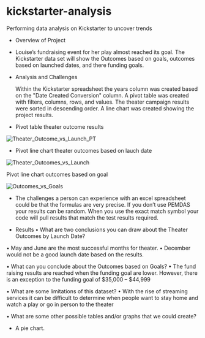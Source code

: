 # kickstarter-analysis
Performing data analysis on Kickstarter to uncover trends
- Overview of Project

- Louise’s fundraising event for her play almost reached its goal. The Kickstarter data set will show the Outcomes based on goals, outcomes based on launched dates, and there funding goals.

- Analysis and Challenges

	Within the Kickstarter spreadsheet the years column was created based on the "Date Created Conversion" column.
	A pivot table was created with filters, columns, rows, and values.
	The theater campaign results were sorted in descending order.
	A line chart was created showing the project results.
	
- Pivot table theater outcome results



![Theater_Outcome_vs_Launch_PT](https://user-images.githubusercontent.com/113808332/229390385-60bf9af2-5b3d-41d4-a344-266208e571fe.png)



- Pivot line chart theater outcomes based on lauch date



![Theater_Outcomes_vs_Launch](https://user-images.githubusercontent.com/113808332/229390407-87c70087-3c55-4191-aba8-956a3cf7b436.png)



Pivot line chart outcomes based on goal



![Outcomes_vs_Goals](https://user-images.githubusercontent.com/113808332/229390429-361bd1c2-89bc-471c-bbb7-ce17425755fe.png)


- The challenges a person can experience with an excel spreadsheet could be that the formulas are very precise. 
If you don’t use PEMDAS your results can be random. When you use the exact match symbol your code will pull results that match the test results required.



- Results
•	What are two conclusions you can draw about the Theater Outcomes by Launch Date?

•	May and June are the most successful months for theater.
•	December would not be a good launch date based on the results.

•	What can you conclude about the Outcomes based on Goals?
•	The fund raising results are reached when the funding goal are lower. However, there is an exception to the funding goal of $35,000 – $44,999  

•	What are some limitations of this dataset?
•	With the rise of streaming services it can be difficult to determine when people want to stay home and watch a play or go in person to the theater

•	What are some other possible tables and/or graphs that we could create?

- 	A pie chart.
